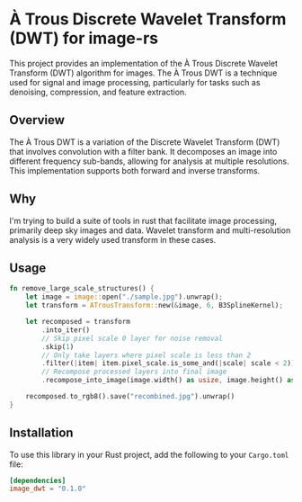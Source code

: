 # À Trous Discrete Wavelet Transform (DWT) for image-rs

This project provides an implementation of the À Trous Discrete Wavelet Transform (DWT) algorithm for images. The À
Trous DWT is a technique used for signal and image processing, particularly for tasks such as denoising, compression,
and feature extraction.

## Overview

The À Trous DWT is a variation of the Discrete Wavelet Transform (DWT) that involves convolution with a filter bank. It
decomposes an image into different frequency sub-bands, allowing for analysis at multiple resolutions. This
implementation supports both forward and inverse transforms.

## Why

I'm trying to build a suite of tools in rust that facilitate image processing, primarily deep sky images and data.
Wavelet transform and multi-resolution analysis is a very widely used transform in these cases.

## Usage

```rust
fn remove_large_scale_structures() {
    let image = image::open("./sample.jpg").unwrap();
    let transform = ATrousTransform::new(&image, 6, B3SplineKernel);

    let recomposed = transform
        .into_iter()
        // Skip pixel scale 0 layer for noise removal
        .skip(1)
        // Only take layers where pixel scale is less than 2
        .filter(|item| item.pixel_scale.is_some_and(|scale| scale < 2))
        // Recompose processed layers into final image
        .recompose_into_image(image.width() as usize, image.height() as usize);

    recomposed.to_rgb8().save("recombined.jpg").unwrap()
}
```

## Installation

To use this library in your Rust project, add the following to your `Cargo.toml` file:

```toml
[dependencies]
image_dwt = "0.1.0"